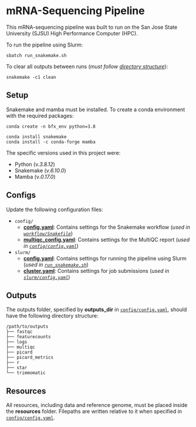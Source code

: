 # mRNA-Sequencing Pipeline

This mRNA-sequencing pipeline was built to run on the San Jose State University (SJSU) High Performance Computer (HPC).

To run the pipeline using Slurm:

```
sbatch run_snakemake.sh
```

To clear all outputs between runs (_must follow [directory structure](#outputs)_):

```
snakemake -c1 clean
```


## Setup

Snakemake and mamba must be installed. To create a conda environment with the required packages:

```
conda create -n bfx_env python=3.8

conda install snakemake
conda install -c conda-forge mamba
```

The specific versions used in this project were:

- Python (v._3.8.12_)
- Snakemake (v._6.10.0_)
- Mamba (v._0.17.0_)


## Configs

Update the following configuration files:

- `config/`
  - **[config.yaml](https://github.com/cyouh95/mRNA_seq_pipeline/blob/main/config/config.default.yaml)**: Contains settings for the Snakemake workflow (_used in [`workflow/Snakefile`](https://github.com/cyouh95/mRNA_seq_pipeline/blob/main/workflow/Snakefile)_)
  - **[multiqc_config.yaml](https://github.com/cyouh95/mRNA_seq_pipeline/blob/main/config/multiqc_config.default.yaml)**: Contains settings for the MultiQC report (_used in [`config/config.yaml`](https://github.com/cyouh95/mRNA_seq_pipeline/blob/main/config/config.default.yaml)_)
- `slurm/`
  - **[config.yaml](https://github.com/cyouh95/mRNA_seq_pipeline/blob/main/slurm/config.yaml)**: Contains settings for running the pipeline using Slurm (_used in [`run_snakemake.sh`](https://github.com/cyouh95/mRNA_seq_pipeline/blob/main/run_snakemake.sh)_)
  - **[cluster.yaml](https://github.com/cyouh95/mRNA_seq_pipeline/blob/main/slurm/cluster.default.yaml)**: Contains settings for job submissions (_used in [`slurm/config.yaml`](https://github.com/cyouh95/mRNA_seq_pipeline/blob/main/slurm/config.yaml)_)


## Outputs

The outputs folder, specified by **outputs_dir** in [`config/config.yaml`](https://github.com/cyouh95/mRNA_seq_pipeline/blob/main/config/config.default.yaml), should have the following directory structure:

```
/path/to/outputs
├── fastqc
├── featurecounts
├── logs
├── multiqc
├── picard
├── picard_metrics
├── r
├── star
└── trimmomatic
```

## Resources

All resources, including data and reference genome, must be placed inside the **resources** folder. Filepaths are written relative to it when specified in [`config/config.yaml`](https://github.com/cyouh95/mRNA_seq_pipeline/blob/main/config/config.default.yaml).
